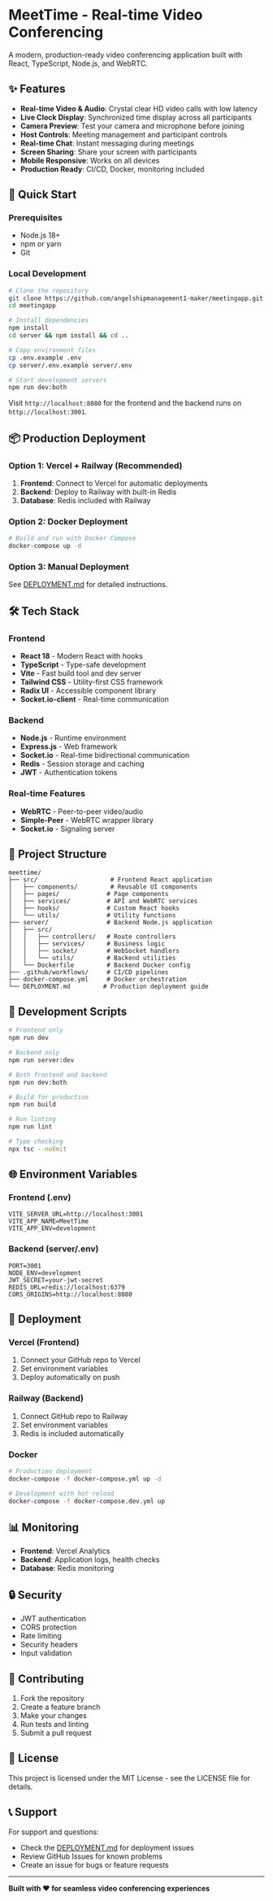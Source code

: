 # MeetTime - Real-time Video Conferencing

A modern, production-ready video conferencing application built with React, TypeScript, Node.js, and WebRTC.

## ✨ Features

- **Real-time Video & Audio**: Crystal clear HD video calls with low latency
- **Live Clock Display**: Synchronized time display across all participants
- **Camera Preview**: Test your camera and microphone before joining
- **Host Controls**: Meeting management and participant controls
- **Real-time Chat**: Instant messaging during meetings
- **Screen Sharing**: Share your screen with participants
- **Mobile Responsive**: Works on all devices
- **Production Ready**: CI/CD, Docker, monitoring included

## 🚀 Quick Start

### Prerequisites
- Node.js 18+
- npm or yarn
- Git

### Local Development

```bash
# Clone the repository
git clone https://github.com/angelshipmanagement1-maker/meetingapp.git
cd meetingapp

# Install dependencies
npm install
cd server && npm install && cd ..

# Copy environment files
cp .env.example .env
cp server/.env.example server/.env

# Start development servers
npm run dev:both
```

Visit `http://localhost:8080` for the frontend and the backend runs on `http://localhost:3001`.

## 📦 Production Deployment

### Option 1: Vercel + Railway (Recommended)

1. **Frontend**: Connect to Vercel for automatic deployments
2. **Backend**: Deploy to Railway with built-in Redis
3. **Database**: Redis included with Railway

### Option 2: Docker Deployment

```bash
# Build and run with Docker Compose
docker-compose up -d
```

### Option 3: Manual Deployment

See [DEPLOYMENT.md](./DEPLOYMENT.md) for detailed instructions.

## 🛠️ Tech Stack

### Frontend
- **React 18** - Modern React with hooks
- **TypeScript** - Type-safe development
- **Vite** - Fast build tool and dev server
- **Tailwind CSS** - Utility-first CSS framework
- **Radix UI** - Accessible component library
- **Socket.io-client** - Real-time communication

### Backend
- **Node.js** - Runtime environment
- **Express.js** - Web framework
- **Socket.io** - Real-time bidirectional communication
- **Redis** - Session storage and caching
- **JWT** - Authentication tokens

### Real-time Features
- **WebRTC** - Peer-to-peer video/audio
- **Simple-Peer** - WebRTC wrapper library
- **Socket.io** - Signaling server

## 📁 Project Structure

```
meettime/
├── src/                    # Frontend React application
│   ├── components/         # Reusable UI components
│   ├── pages/             # Page components
│   ├── services/          # API and WebRTC services
│   ├── hooks/             # Custom React hooks
│   └── utils/             # Utility functions
├── server/                # Backend Node.js application
│   ├── src/
│   │   ├── controllers/   # Route controllers
│   │   ├── services/      # Business logic
│   │   ├── socket/        # WebSocket handlers
│   │   └── utils/         # Backend utilities
│   └── Dockerfile         # Backend Docker config
├── .github/workflows/     # CI/CD pipelines
├── docker-compose.yml     # Docker orchestration
└── DEPLOYMENT.md         # Production deployment guide
```

## 🔧 Development Scripts

```bash
# Frontend only
npm run dev

# Backend only
npm run server:dev

# Both frontend and backend
npm run dev:both

# Build for production
npm run build

# Run linting
npm run lint

# Type checking
npx tsc --noEmit
```

## 🌐 Environment Variables

### Frontend (.env)
```env
VITE_SERVER_URL=http://localhost:3001
VITE_APP_NAME=MeetTime
VITE_APP_ENV=development
```

### Backend (server/.env)
```env
PORT=3001
NODE_ENV=development
JWT_SECRET=your-jwt-secret
REDIS_URL=redis://localhost:6379
CORS_ORIGINS=http://localhost:8080
```

## 🚀 Deployment

### Vercel (Frontend)
1. Connect your GitHub repo to Vercel
2. Set environment variables
3. Deploy automatically on push

### Railway (Backend)
1. Connect GitHub repo to Railway
2. Set environment variables
3. Redis is included automatically

### Docker
```bash
# Production deployment
docker-compose -f docker-compose.yml up -d

# Development with hot reload
docker-compose -f docker-compose.dev.yml up
```

## 📊 Monitoring

- **Frontend**: Vercel Analytics
- **Backend**: Application logs, health checks
- **Database**: Redis monitoring

## 🔒 Security

- JWT authentication
- CORS protection
- Rate limiting
- Security headers
- Input validation

## 🤝 Contributing

1. Fork the repository
2. Create a feature branch
3. Make your changes
4. Run tests and linting
5. Submit a pull request

## 📄 License

This project is licensed under the MIT License - see the LICENSE file for details.

## 📞 Support

For support and questions:
- Check the [DEPLOYMENT.md](./DEPLOYMENT.md) for deployment issues
- Review GitHub Issues for known problems
- Create an issue for bugs or feature requests

---

**Built with ❤️ for seamless video conferencing experiences**

